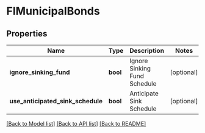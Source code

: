 # FIMunicipalBonds


## Properties
Name | Type | Description | Notes
------------ | ------------- | ------------- | -------------
**ignore_sinking_fund** | **bool** | Ignore Sinking Fund Schedule | [optional] 
**use_anticipated_sink_schedule** | **bool** | Anticipate Sink Schedule | [optional] 

[[Back to Model list]](../README.md#documentation-for-models) [[Back to API list]](../README.md#documentation-for-api-endpoints) [[Back to README]](../README.md)


